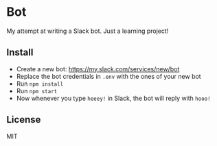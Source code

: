 # Bot

My attempt at writing a Slack bot. Just a learning project!

## Install
* Create a new bot: https://my.slack.com/services/new/bot
* Replace the bot credentials in `.env` with the ones of your new bot
* Run `npm install`
* Run `npm start`
* Now whenever you type `heeey!` in Slack, the bot will reply with `hooo!`

## License
MIT

